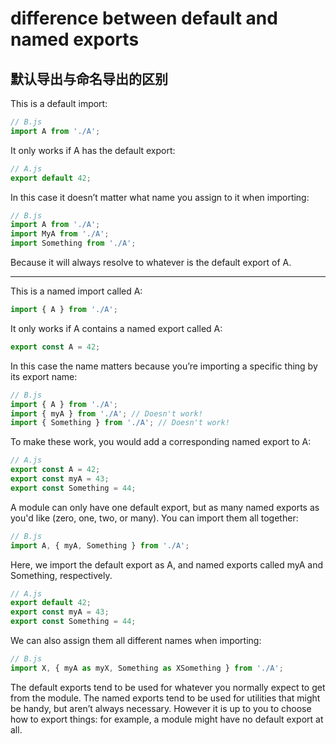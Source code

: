 # difference between default and named exports

## 默认导出与命名导出的区别

This is a default import:

```jsx
// B.js
import A from './A';
```

It only works if A has the default export:

```jsx
// A.js
export default 42;
```

In this case it doesn’t matter what name you assign to it when importing:

```jsx
// B.js
import A from './A';
import MyA from './A';
import Something from './A';
```

Because it will always resolve to whatever is the default export of A.

---

This is a named import called A:

```jsx
import { A } from './A';
```

It only works if A contains a named export called A:

```jsx
export const A = 42;
```

In this case the name matters because you’re importing a specific thing by its export name:

```jsx
// B.js
import { A } from './A';
import { myA } from './A'; // Doesn't work!
import { Something } from './A'; // Doesn't work!
```

To make these work, you would add a corresponding named export to A:

```jsx
// A.js
export const A = 42;
export const myA = 43;
export const Something = 44;
```

A module can only have one default export, but as many named exports as you'd like (zero, one, two, or many). You can import them all together:

```jsx
// B.js
import A, { myA, Something } from './A';
```

Here, we import the default export as A, and named exports called myA and Something, respectively.

```jsx
// A.js
export default 42;
export const myA = 43;
export const Something = 44;
```

We can also assign them all different names when importing:

```jsx
// B.js
import X, { myA as myX, Something as XSomething } from './A';
```

The default exports tend to be used for whatever you normally expect to get from the module. The named exports tend to be used for utilities that might be handy, but aren’t always necessary. However it is up to you to choose how to export things: for example, a module might have no default export at all.

